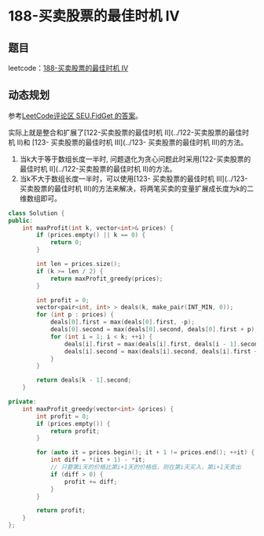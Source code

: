 # 188-买卖股票的最佳时机 IV

## 题目

leetcode：[188-买卖股票的最佳时机 IV](https://leetcode-cn.com/problems/best-time-to-buy-and-sell-stock-iv/)

## 动态规划

参考[LeetCode评论区 SEU.FidGet 的答案](https://leetcode-cn.com/problems/best-time-to-buy-and-sell-stock-iv/comments/10285)。

实际上就是整合和扩展了[122-买卖股票的最佳时机 II](../122-买卖股票的最佳时机 II)和 [123- 买卖股票的最佳时机 III](../123- 买卖股票的最佳时机 III)的方法。

1. 当k大于等于数组长度一半时, 问题退化为贪心问题此时采用[122-买卖股票的最佳时机 II](../122-买卖股票的最佳时机 II)的方法。
2. 当k不大于数组长度一半时，可以使用[123- 买卖股票的最佳时机 III](../123- 买卖股票的最佳时机 III)的方法来解决，将两笔买卖的变量扩展成长度为k的二维数组即可。

```c++
class Solution {
public:
    int maxProfit(int k, vector<int>& prices) {
        if (prices.empty() || k == 0) {
            return 0;
        }

        int len = prices.size();
        if (k >= len / 2) {
            return maxProfit_greedy(prices);
        }

        int profit = 0;
        vector<pair<int, int> > deals(k, make_pair(INT_MIN, 0));
        for (int p : prices) {
            deals[0].first = max(deals[0].first, -p);
            deals[0].second = max(deals[0].second, deals[0].first + p);
            for (int i = 1; i < k; ++i) {
                deals[i].first = max(deals[i].first, deals[i - 1].second - p);
                deals[i].second = max(deals[i].second, deals[i].first + p);
            }
        }

        return deals[k - 1].second;
    }

private:
    int maxProfit_greedy(vector<int> &prices) {
        int profit = 0;
        if (prices.empty()) {
            return profit;
        }

        for (auto it = prices.begin(); it + 1 != prices.end(); ++it) {
            int diff = *(it + 1) - *it;
            // 只要第i天的价格比第i+1天的价格低，则在第i天买入，第i+1天卖出
            if (diff > 0) {
                profit += diff;
            }
        }

        return profit;
    }
};
```

